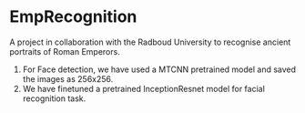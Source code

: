 # EmpRecognition
A project in collaboration with the Radboud University to recognise ancient portraits of Roman Emperors. 
1. For Face detection, we have used a MTCNN pretrained model and saved the images as 256x256.
2. We have finetuned a pretrained InceptionResnet model for facial recognition task.
